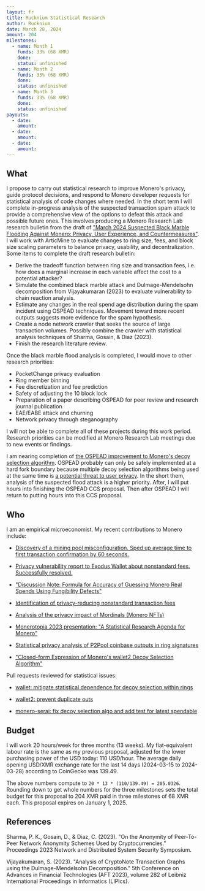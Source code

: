 ```yaml
---
layout: fr
title: Rucknium Statistical Research
author: Rucknium
date: March 28, 2024
amount: 204
milestones:
  - name: Month 1
    funds: 33% (68 XMR)
    done:
    status: unfinished
  - name: Month 2
    funds: 33% (68 XMR)
    done:
    status: unfinished
  - name: Month 3
    funds: 33% (68 XMR)
    done:
    status: unfinished
payouts:
  - date:
    amount:
  - date:
    amount:
  - date:
    amount:
---
```


## What

I propose to carry out statistical research to improve Monero's privacy, guide protocol decisions, and respond to Monero developer requests for statistical analysis of code changes where needed. In the short term I will complete in-progress analysis of the suspected transaction spam attack to provide a comprehensive view of the options to defeat this attack and possible future ones. This involves producing a Monero Research Lab research bulletin from the draft of ["March 2024 Suspected Black Marble Flooding Against Monero: Privacy, User Experience, and Countermeasures"](https://github.com/Rucknium/misc-research/blob/main/Monero-Black-Marble-Flood/pdf/monero-black-marble-flood.pdf). I will work with ArticMine to evaluate changes to ring size, fees, and block size scaling parameters to balance privacy, usability, and decentralization. Some items to complete the draft research bulletin:

- Derive the tradeoff function between ring size and transaction fees, i.e. how does a marginal increase in each variable affect the cost to a potential attacker?
- Simulate the combined black marble attack and Dulmage-Mendelsohn decomposition from Vijayakumaran (2023) to evaluate vulnerability to chain reaction analysis.
- Estimate any changes in the real spend age distribution during the spam incident using OSPEAD techniques. Movement toward more recent outputs suggests more evidence for the spam hypothesis.
- Create a node network crawler that seeks the source of large transaction volumes. Possibly combine the crawler with statistical analysis techniques of Sharma, Gosain, & Diaz (2023).
- Finish the research literature review.

Once the black marble flood analysis is completed, I would move to other research priorities:

- PocketChange privacy evaluation
- Ring member binning
- Fee discretization and fee prediction
- Safety of adjusting the 10 block lock
- Preparation of a paper describing OSPEAD for peer review and research journal publication
- EAE/EABE attack and churning
- Network privacy through steganography

I will not be able to complete all of these projects during this work period. Research priorities can be modified at Monero Research Lab meetings due to new events or findings.

I am nearing completion of [the OSPEAD improvement to Monero's decoy selection algorithm](https://ccs.getmonero.org/proposals/Rucknium-OSPEAD-Fortifying-Monero-Against-Statistical-Attack.html). OSPEAD probably can only be safely implemented at a hard fork boundary because multiple decoy selection algorithms being used at the same time is [a potential threat to user privacy](https://github.com/Rucknium/misc-research/blob/main/Monero-Fungibility-Defect-Classifier/pdf). In the short them, analysis of the suspected flood attack is a higher priority. After, I will put hours into finishing the OSPEAD CCS proposal. Then after OSPEAD I will return to putting hours into this CCS proposal.

## Who

I am an empirical microeconomist. My recent contributions to Monero include:

- [Discovery of a mining pool misconfiguration. Sped up average time to first transaction confirmation by 60 seconds.](https://reddit.com/r/Monero/comments/11nu4aj/monero_transaction_confirmations_are_now_60/)

- [Privacy vulnerability report to Exodus Wallet about nonstandard fees. Successfully resolved.](https://reddit.com/r/Monero/comments/176e1zr/privacy_advisory_exodus_desktop_users_update_to/)

- ["Discussion Note: Formula for Accuracy of Guessing Monero Real Spends Using Fungibility Defects"](https://github.com/Rucknium/misc-research/blob/main/Monero-Fungibility-Defect-Classifier/pdf)

- [Identification of privacy-reducing nonstandard transaction fees](https://github.com/Rucknium/misc-research/tree/main/Monero-Nonstandard-Fees)

- [Analysis of the privacy impact of Mordinals (Monero NFTs)](https://reddit.com/r/Monero/comments/12kv5m0/empirical_privacy_impact_of_mordinals_monero_nfts/)

- [Monerotopia 2023 presentation: "A Statistical Research Agenda for Monero"](https://github.com/Rucknium/presentations/blob/main/Rucknium-Monerotopia-2023-Slides.pdf)

- [Statistical privacy analysis of P2Pool coinbase outputs in ring signatures](https://github.com/monero-project/research-lab/issues/109)

- ["Closed-form Expression of Monero's wallet2 Decoy Selection Algorithm"](https://github.com/Rucknium/misc-research/tree/main/Monero-Decoy-Selection-Closed-Form/pdf)

Pull requests reviewed for statistical issues:

- [wallet: mitigate statistical dependence for decoy selection within rings](https://github.com/monero-project/monero/pull/9023#issuecomment-1802593848)

- [wallet2: prevent duplicate outs](https://github.com/monero-project/monero/pull/8047#issuecomment-967113046)

- [monero-serai: fix decoy selection algo and add test for latest spendable](https://github.com/serai-dex/serai/pull/384#issuecomment-1870597406)

## Budget

I will work 20 hours/week for three months (13 weeks). My fiat-equivalent labour rate is the same as my previous proposal, adjusted for the lower purchasing power of the USD today: 110 USD/hour. The average daily opening USD/XMR exchange rate for the last 14 days (2024-03-15 to 2024-03-28) according to CoinGecko was 139.49.

The above numbers compute to `20 * 13 * (110/139.49) = 205.0326`. Rounding down to get whole numbers for the three milestones sets the total budget for this proposal to 204 XMR paid in three milestones of 68 XMR each. This proposal expires on January 1, 2025.

## References

Sharma, P. K., Gosain, D., & Diaz, C. (2023). "On the Anonymity of Peer-To-Peer Network Anonymity Schemes Used by Cryptocurrencies." Proceedings 2023 Network and Distributed System Security Symposium.

Vijayakumaran, S. (2023). "Analysis of CryptoNote Transaction Graphs using the Dulmage-Mendelsohn Decomposition." 5th Conference on Advances in Financial Technologies (AFT 2023), volume 282 of Leibniz International Proceedings in Informatics (LIPIcs).
